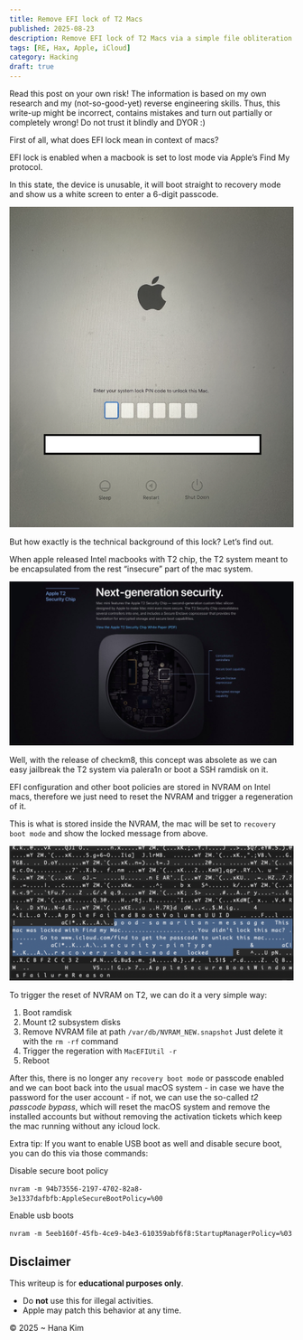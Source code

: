 ```yaml
---
title: Remove EFI lock of T2 Macs
published: 2025-08-23
description: Remove EFI lock of T2 Macs via a simple file obliteration
tags: [RE, Hax, Apple, iCloud]
category: Hacking
draft: true
---
```


Read this post on your own risk! The information is based on my own research and my (not-so-good-yet) reverse engineering skills. Thus, this write-up might be incorrect, contains mistakes and turn out partially or completely wrong! Do not trust it blindly and DYOR :\)

First of all, what does EFI lock mean in context of macs?

EFI lock is enabled when a macbook is set to lost mode via Apple’s Find My protocol.

In this state, the device is unusable, it will boot straight to recovery mode and show us a white screen to enter a 6-digit passcode.

![efi_lock_preview.png](../../assets/images/efi_lock_preview.png)

But how exactly is the technical background of this lock? Let’s find out.

When apple released Intel macbooks with T2 chip, the T2 system meant to be encapsulated from the rest “insecure” part of the mac system. 

![mac_mini_t2_security.jpg](../../assets/images/mac_mini_t2_security.jpg)

Well, with the release of checkm8, this concept was absolete as we can easy jailbreak the T2 system via palera1n or boot a SSH ramdisk on it.

EFI configuration and other boot policies are stored in NVRAM on Intel macs, therefore we just need to reset the NVRAM and trigger a regeneration of it.

This is what is stored inside the NVRAM, the mac will be set to `recovery boot mode` and show the locked message from above.

![hex_nvram.png](../../assets/images/hex_nvram.png)

To trigger the reset of NVRAM on T2, we can do it a very simple way:

1. Boot ramdisk
2. Mount t2 subsystem disks
3. Remove NVRAM file at path `/var/db/NVRAM_NEW.snapshot` 
Just delete it with the `rm -rf` command
4. Trigger the regeration with `MacEFIUtil -r`
5. Reboot

After this, there is no longer any `recovery boot mode` or passcode enabled and we can boot back into the usual macOS system - in case we have the password for the user account - if not, we can use the so-called *t2* *passcode bypass*, which will reset the macOS system and remove the installed accounts but without removing the activation tickets which keep the mac running without any icloud lock.

Extra tip: If you want to enable USB boot as well and disable secure boot, you can do this via those commands:

Disable secure boot policy

`nvram -m 94b73556-2197-4702-82a8-3e1337dafbfb:AppleSecureBootPolicy=%00`

Enable usb boots

`nvram -m 5eeb160f-45fb-4ce9-b4e3-610359abf6f8:StartupManagerPolicy=%03`

## Disclaimer

This writeup is for **educational purposes only**.

- Do **not** use this for illegal activities.
- Apple may patch this behavior at any time.


© 2025  ~ Hana Kim